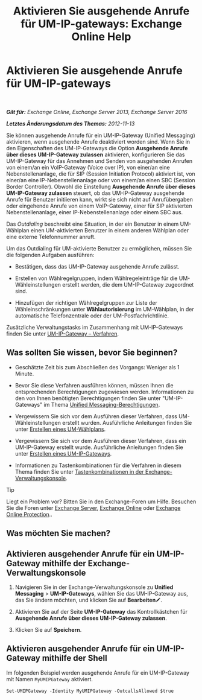 ﻿---
title: 'Aktivieren Sie ausgehende Anrufe für UM-IP-gateways: Exchange Online Help'
TOCTitle: Aktivieren Sie ausgehende Anrufe für UM-IP-gateways
ms:assetid: c3ad8e53-d37e-499e-b1f1-defb0ba1bd12
ms:mtpsurl: https://technet.microsoft.com/de-de/library/JJ673562(v=EXCHG.150)
ms:contentKeyID: 50476656
ms.date: 05/23/2018
mtps_version: v=EXCHG.150
ms.translationtype: MT
---

# Aktivieren Sie ausgehende Anrufe für UM-IP-gateways

 

_**Gilt für:** Exchange Online, Exchange Server 2013, Exchange Server 2016_

_**Letztes Änderungsdatum des Themas:** 2012-11-13_

Sie können ausgehende Anrufe für ein UM-IP-Gateway (Unified Messaging) aktivieren, wenn ausgehende Anrufe deaktiviert worden sind. Wenn Sie in den Eigenschaften des UM-IP-Gateways die Option **Ausgehende Anrufe über dieses UM-IP-Gateway zulassen** aktivieren, konfigurieren Sie das UM-IP-Gateway für das Annehmen und Senden von ausgehenden Anrufen von einem/an ein VoIP-Gateway (Voice over IP), von einer/an eine Nebenstellenanlage, die für SIP (Session Initiation Protocol) aktiviert ist, von einer/an eine IP-Nebenstellenanlage oder von einem/an einen SBC (Session Border Controller). Obwohl die Einstellung **Ausgehende Anrufe über dieses UM-IP-Gateway zulassen** steuert, ob das UM-IP-Gateway ausgehende Anrufe für Benutzer initiieren kann, wirkt sie sich nicht auf Anrufübergaben oder eingehende Anrufe von einem VoIP-Gateway, einer für SIP aktivierten Nebenstellenanlage, einer IP-Nebenstellenanlage oder einem SBC aus.

Das *Outdialing* beschreibt eine Situation, in der ein Benutzer in einem UM-Wählplan einen UM-aktivierten Benutzer in einem anderen Wählplan oder eine externe Telefonnummer anruft.

Um das Outdialing für UM-aktivierte Benutzer zu ermöglichen, müssen Sie die folgenden Aufgaben ausführen:

  - Bestätigen, dass das UM-IP-Gateway ausgehende Anrufe zulässt.

  - Erstellen von Wählregelgruppen, indem Wählregeleinträge für die UM-Wähleinstellungen erstellt werden, die dem UM-IP-Gateway zugeordnet sind.

  - Hinzufügen der richtigen Wählregelgruppen zur Liste der Wähleinschränkungen unter **Wählautorisierung** im UM-Wählplan, in der automatische Telefonzentrale oder der UM-Postfachrichtlinie.

Zusätzliche Verwaltungstasks im Zusammenhang mit UM-IP-Gateways finden Sie unter [UM-IP-Gateway – Verfahren](https://review.docs.microsoft.com/de-de/exchange/voice-mail-unified-messaging/connect-voice-mail-system/um-ip-gateway-procedures).

## Was sollten Sie wissen, bevor Sie beginnen?

  - Geschätzte Zeit bis zum Abschließen des Vorgangs: Weniger als 1 Minute.

  - Bevor Sie diese Verfahren ausführen können, müssen Ihnen die entsprechenden Berechtigungen zugewiesen werden. Informationen zu den von Ihnen benötigten Berechtigungen finden Sie unter "UM-IP-Gateways" im Thema [Unified Messaging-Berechtigungen](unified-messaging-permissions-exchange-2013-help.md).

  - Vergewissern Sie sich vor dem Ausführen dieser Verfahren, dass UM-Wähleinstellungen erstellt wurden. Ausführliche Anleitungen finden Sie unter [Erstellen eines UM-Wählplans](https://review.docs.microsoft.com/de-de/exchange/voice-mail-unified-messaging/connect-voice-mail-system/create-um-dial-plan).

  - Vergewissern Sie sich vor dem Ausführen dieser Verfahren, dass ein UM-IP-Gateway erstellt wurde. Ausführliche Anleitungen finden Sie unter [Erstellen eines UM-IP-Gateways](https://review.docs.microsoft.com/de-de/exchange/voice-mail-unified-messaging/connect-voice-mail-system/create-um-ip-gateway).

  - Informationen zu Tastenkombinationen für die Verfahren in diesem Thema finden Sie unter [Tastenkombinationen in der Exchange-Verwaltungskonsole](keyboard-shortcuts-in-the-exchange-admin-center-exchange-online-protection-help.md).


> [!TIP]
> Liegt ein Problem vor? Bitten Sie in den Exchange-Foren um Hilfe. Besuchen Sie die Foren unter <A href="https://go.microsoft.com/fwlink/p/?linkid=60612">Exchange Server</A>, <A href="https://go.microsoft.com/fwlink/p/?linkid=267542">Exchange Online</A> oder <A href="https://go.microsoft.com/fwlink/p/?linkid=285351">Exchange Online Protection</A>..



## Was möchten Sie machen?

## Aktivieren ausgehender Anrufe für ein UM-IP-Gateway mithilfe der Exchange-Verwaltungskonsole

1.  Navigieren Sie in der Exchange-Verwaltungskonsole zu **Unified Messaging** \> **UM-IP-Gateways**, wählen Sie das UM-IP-Gateway aus, das Sie ändern möchten, und klicken Sie auf **Bearbeiten**![Bearbeitungssymbol](images/Bb124582.6f53ccb2-1f13-4c02-bea0-30690e6ea71d(EXCHG.150).gif "Bearbeitungssymbol").

2.  Aktivieren Sie auf der Seite **UM-IP-Gateway** das Kontrollkästchen für **Ausgehende Anrufe über dieses UM-IP-Gateway zulassen**.

3.  Klicken Sie auf **Speichern**.

## Aktivieren ausgehender Anrufe für ein UM-IP-Gateway mithilfe der Shell

Im folgenden Beispiel werden ausgehende Anrufe für ein UM-IP-Gateway mit Namen `MyUMIPGateway` aktiviert.

    Set-UMIPGateway -Identity MyUMIPGateway -OutcallsAllowed $true

